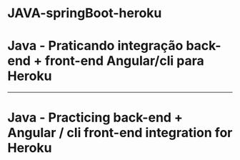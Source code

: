 # JAVA-springBoot-heroku

#  Java - Praticando integração back-end  + front-end Angular/cli para Heroku

---------------------------------------------------------------------------------------------------------------------

#  Java - Practicing back-end + Angular / cli front-end integration for Heroku
